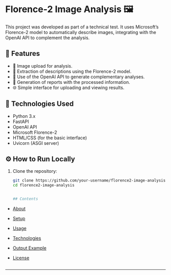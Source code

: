 # Florence-2 Image Analysis 🖼

This project was developed as part of a technical test. It uses Microsoft’s Florence-2 model to automatically describe images, integrating with the OpenAI API to complement the analysis.

## 🔧 Features

* 📂 Image upload for analysis.
* 🤖 Extraction of descriptions using the Florence-2 model.
* 🧠 Use of the OpenAI API to generate complementary analyses.
* 📜 Generation of reports with the processed information.
* 🌐 Simple interface for uploading and viewing results.

## 🚀 Technologies Used

* Python 3.x
* FastAPI
* OpenAI API
* Microsoft Florence-2
* HTML/CSS (for the basic interface)
* Uvicorn (ASGI server)

## ⚙ How to Run Locally

1. Clone the repository:

   ```bash
   git clone https://github.com/your-username/florence2-image-analysis.git
   cd florence2-image-analysis
   

   ## Contents
- [About](#about)
- [Setup](#setup)
- [Usage](#usage)
- [Technologies](#technologies)
- [Output Example](#output-example)
- [License](#license)

   ```

---

